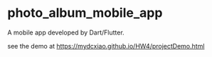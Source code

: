 # photo_album_mobile_app
 A mobile app developed by Dart/Flutter.
 
 see the demo at https://mydcxiao.github.io/HW4/projectDemo.html
